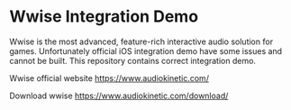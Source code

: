 # Wwise Integration Demo

Wwise is the most advanced, feature-rich interactive audio solution for games. Unfortunately official iOS integration demo have some issues and cannot be built. This repository contains correct integration demo.

Wwise official website
https://www.audiokinetic.com/

Download wwise
https://www.audiokinetic.com/download/


